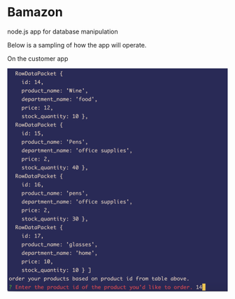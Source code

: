 # Bamazon
node.js app for database manipulation


Below is a sampling of how the app will operate. 

On the customer app

![Screenshot](Screenshots/customer1.png)
